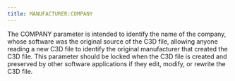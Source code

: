```yaml
---
title: MANUFACTURER:COMPANY
---
```


The COMPANY parameter is intended to identify the name of the company, whose software was the original source of the C3D file, allowing anyone reading a new C3D file to identify the original manufacturer that created the C3D file.  This parameter should be locked when the C3D file is created and preserved by other software applications if they edit, modify, or rewrite the C3D file.
